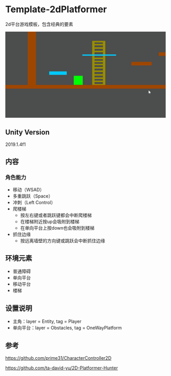 # Template-2dPlatformer
2d平台游戏模板，包含经典的要素

![](./Doc/Images/Demo.gif)

## Unity Version

2019.1.4f1



## 内容

### 角色能力

* 移动（WSAD）
* 多重跳跃（Space）
* 冲刺（Left Control）
* 爬楼梯
  * 按左右键或者跳跃键都会中断爬楼梯
  * 在楼梯附近按up会吸附到楼梯
  * 在单向平台上按down也会吸附到楼梯
* 抓住边缘
  * 按远离墙壁的方向键或跳跃会中断抓住边缘

## 环境元素

* 普通障碍
* 单向平台
* 移动平台
* 楼梯



## 设置说明

* 主角：layer = Entity, tag = Player
* 单向平台：layer = Obstacles, tag = OneWayPlatform



## 参考

<https://github.com/prime31/CharacterController2D>

<https://github.com/ta-david-yu/2D-Platformer-Hunter>
